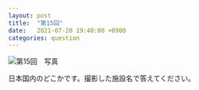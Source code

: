 ```yaml
---
layout: post
title:  "第15回"
date:   2021-07-20 19:40:00 +0900
categories: question
---
```


![第15回　写真](/kokodoko/images/q15.jpg)

日本国内のどこかです。撮影した施設名で答えてください。